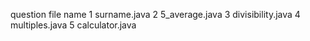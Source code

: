 question file name
1			surname.java
2			5_average.java
3    		divisibility.java
4			multiples.java
5			calculator.java
  


